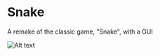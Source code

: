 # Snake
A remake of the classic game, "Snake", with a GUI

![Alt text](relative/path/to/images/snake.jpg?raw=true "Title")
